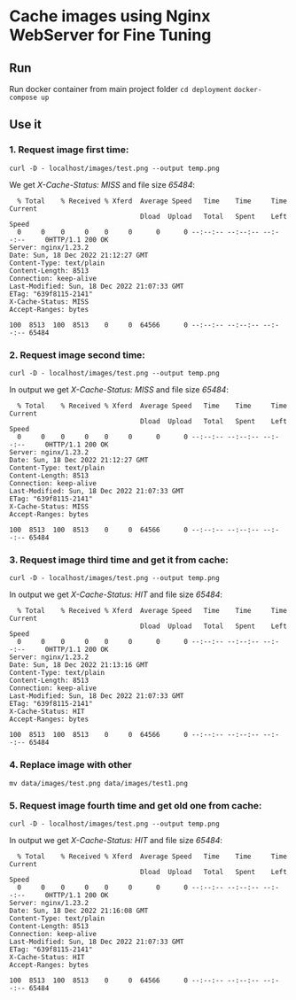 # Cache images using Nginx WebServer for Fine Tuning 
 
## Run 
Run docker container from main project folder 
`cd deployment`
`docker-compose up`

## Use it 
### 1. Request image first time: 
`curl -D - localhost/images/test.png --output temp.png` 
 
We get *X-Cache-Status: MISS* and file size *65484*:
```
  % Total    % Received % Xferd  Average Speed   Time    Time     Time  Current
                                 Dload  Upload   Total   Spent    Left  Speed
  0     0    0     0    0     0      0      0 --:--:-- --:--:-- --:--:--     0HTTP/1.1 200 OK
Server: nginx/1.23.2
Date: Sun, 18 Dec 2022 21:12:27 GMT
Content-Type: text/plain
Content-Length: 8513
Connection: keep-alive
Last-Modified: Sun, 18 Dec 2022 21:07:33 GMT
ETag: "639f8115-2141"
X-Cache-Status: MISS
Accept-Ranges: bytes

100  8513  100  8513    0     0  64566      0 --:--:-- --:--:-- --:--:-- 65484
```
 
### 2. Request image second time: 
`curl -D - localhost/images/test.png --output temp.png` 
 
In output we get *X-Cache-Status: MISS* and file size *65484*:
```
  % Total    % Received % Xferd  Average Speed   Time    Time     Time  Current
                                 Dload  Upload   Total   Spent    Left  Speed
  0     0    0     0    0     0      0      0 --:--:-- --:--:-- --:--:--     0HTTP/1.1 200 OK
Server: nginx/1.23.2
Date: Sun, 18 Dec 2022 21:12:27 GMT
Content-Type: text/plain
Content-Length: 8513
Connection: keep-alive
Last-Modified: Sun, 18 Dec 2022 21:07:33 GMT
ETag: "639f8115-2141"
X-Cache-Status: MISS
Accept-Ranges: bytes

100  8513  100  8513    0     0  64566      0 --:--:-- --:--:-- --:--:-- 65484
```
 
### 3. Request image third time and get it from cache: 
`curl -D - localhost/images/test.png --output temp.png` 

In output we get *X-Cache-Status: HIT* and file size *65484*:
``` 
  % Total    % Received % Xferd  Average Speed   Time    Time     Time  Current
                                 Dload  Upload   Total   Spent    Left  Speed
  0     0    0     0    0     0      0      0 --:--:-- --:--:-- --:--:--     0HTTP/1.1 200 OK
Server: nginx/1.23.2
Date: Sun, 18 Dec 2022 21:13:16 GMT
Content-Type: text/plain
Content-Length: 8513
Connection: keep-alive
Last-Modified: Sun, 18 Dec 2022 21:07:33 GMT
ETag: "639f8115-2141"
X-Cache-Status: HIT
Accept-Ranges: bytes

100  8513  100  8513    0     0  64566      0 --:--:-- --:--:-- --:--:-- 65484
```

### 4. Replace image with other
```
mv data/images/test.png data/images/test1.png 
``` 

### 5. Request image fourth time and get old one from cache: 
`curl -D - localhost/images/test.png --output temp.png` 

In output we get *X-Cache-Status: HIT* and file size *65484*:
``` 
  % Total    % Received % Xferd  Average Speed   Time    Time     Time  Current
                                 Dload  Upload   Total   Spent    Left  Speed
  0     0    0     0    0     0      0      0 --:--:-- --:--:-- --:--:--     0HTTP/1.1 200 OK
Server: nginx/1.23.2
Date: Sun, 18 Dec 2022 21:16:08 GMT
Content-Type: text/plain
Content-Length: 8513
Connection: keep-alive
Last-Modified: Sun, 18 Dec 2022 21:07:33 GMT
ETag: "639f8115-2141"
X-Cache-Status: HIT
Accept-Ranges: bytes

100  8513  100  8513    0     0  64566      0 --:--:-- --:--:-- --:--:-- 65484
``` 
